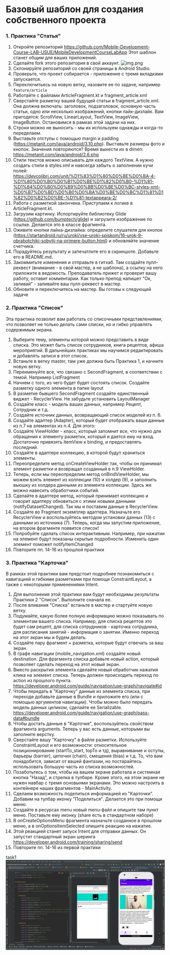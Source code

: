 # Базовый шаблон для создания собственного проекта

### 1. Практика "Статья"

1. Откройте репозиторий https://github.com/Mobile-Development-Course-LAB-USUE/MobileDevelopmentCourseLabApp
Этот шаблон станет общим для ваших приложений. 
2. Сделайте fork этого репозитория в свой аккаунт.
![img.png](readmeImg/img.png)
3. Склонируйте репозиторий со своей страницы в Android Studio. 
4. Проверьте, что проект собирается - приложение с тремя вкладками запускается. 
5. Переключитьесь на новую ветку, назовите ее по задаче, например `feature/article`
6. Работайте с файлами ArticleFragment.kt и fragment_article.xml
7. Сверстайте разметку вашей будущей статьи в fragment_article.xml.
Она должна включать: заголовок, подзаголовок, основную часть статьи, одно или несколько изображений, кнопки лайк-дизлайк.
Вам пригодятся: ScrollView, LinearLayout, TextView, ImageView, ImageButton. Остановимся в рамках этой задачи на них. 
8. Строки можно не выносить - мы их используем однажды и когда-то переделаем. 
9. Выставьте отступы с помощью margin и padding (https://metanit.com/java/android/3.10.php). Выставьте размеры фото и кнопок. 
Значения повторяются? Время вынести их в dimen: https://metanit.com/java/android/2.6.php
10. Стили текстов можно описывать для каждого TextView. А нужно создать стили в styles.xml и навсегда забыть о заполнении 
кучи полей: https://devcolibri.com/unit/%D1%83%D1%80%D0%BE%D0%BA-4-%D1%80%D0%B0%D0%B1%D0%BE%D1%82%D0%B0-%D1%81-%D1%84%D0%B0%D0%B9%D0%BB%D0%BE%D0%BC-styles-xml-%D0%B7%D0%BD%D0%B0%D0%BA%D0%BE%D0%BC%D1%81%D1%82%D0%B2%D0%BE-%D1%81-textappeara-2/
11. Работа с разметкой закончена. Приступаем к логике в ArticleFragment.kt. 
12. Загрузим картинку. Испортируйте библиотеку Glide (https://github.com/bumptech/glide) и загрузите изображение
по ссылке. Делается это в классе фрагмента. 
13. Оживите кнопки лайка-дизлайка: определите слушателя для кнопок (https://startandroid.ru/ru/uroki/vse-uroki-spiskom/16-urok-9-obrabotchiki-sobytij-na-primere-button.html)
и обновляйте значение счетчика.
14. Порадуйтесь результату и запечатлите его в скриншоте. Добавьте его в README.md.
15. Закоммитьте изменения и отправьте в гитхаб. Там создайте пулл-реквест (внимание - в свой мастер, а не шаблона),
а ссылку на него приложите в ведомость. Преподаватель прижет и проверит вашу работу, оставит комментарии. Как только 
препод напишет "Ок, заливай" - заливайте ваш пулл-реквест в мастер. 
16. Обновите и переключитесь на мастер. Вы готовы к следующей задаче

### 2. Практика "Список"

Эта практика позволит вам работать со списочными представлениями, что позволяет не только делать сами списки, но и гибко управлять содержимым экрана. 

1. Выберите тему, элементы которой можно представить в виде списка. Это может быть список сотрудников, книга рецептов, афиша мероприятий. В дальнейших практиках мы научимся редактировать и добавлять записи в этот список.
2. Встаньте в ветку master, там уже должна быть Практика 1, и начните новую ветку. 
3. Переименуйте все, что связано с SecondFragment, в соответствии с темой. Например ListFragment
4. Начнем с того, из чего будет будет состоять список. Создайте разметку одного элемента в папке layout
5. В разметке бывшего SecondFragment создайте единственный виджет - RecyclerView. Не забудьте установить LayoutManager
6. Создайте класс - модель ваших данных, например Рецепт, Сотрудник и т.д.
7. Создайте источник данных, возвращающий список моделей из п. 6.
8. Создайте адаптер (Adapter), который будет отображать ваши данные из п.7 на элементах из п.4. Для этого:
9. Создайте ViewHolder - класс, который запомнит все, что нужно для обращения к элементу разметки, который и дается ему на вход. Достаточно привязять itemView к binding, и предоставлять последний.
10. Создайте в адаптере коллекцию, в которой будут храниться элементы.
11. Переопределите метод onCreateViewHolder так, чтобы он принимал элемент разметки и возвращал созданный в п.9 ViewHolder.
12. Теперь, если мы переопределим метод onBindViewHolder, мы можем взять элемент из коллекции (10) и холдер (9), и заполнить вьюшку из холдера данными из элемента коллекции. Здесь же можно навесить обработчики событий.
13. Сделайте в адаптере метод, который принимает коллекцию и говорит адаптеру обновиться с этими новыми данными (notifyDatasetChanged). Так мы и поставим данные в RecyclerView.
14. Создайте во Fragment экземпляр адаптера. Назначьте его RecyclerView и воспользуйтесь методом установки данных (13) с данными из источника (7). Теперь, когда мы запустим приложение, на втором фрагменте появится список!
15. Попробуйте сделать список интерактивным. Например, при нажатии на элемент будут показаны скрытые подробности. Изменить один элемент поможет notifyItemChanged
16. Повторите пп. 14-16 из прошлой практики

### 3. Практика "Карточка"

В рамках этой практики вам предстоит подробнее познакомиться с навигацией и гибкими разметками при помощи ConstraintLayout, а также с некоторыми применениями Intent. 

1. Для выполнения этой практики вам будут необходимы результаты Практики 2 "Список". Выполните сначала ее. 
2. После вливания "Списка" встаньте в мастер и стартуйте новую ветку.
3. Подумайте, какую более полную информацию можно показывать по элементам вашего списка. Например, для списка рецептов это будет сам рецепт, для списка сотрудников - карточка сотрудника, для расписания занятий - информация о занятии. Именно переход на этот экран мы и будем делать.
4. Создайте пару фрагмент + разметка, которые будут отвечать за ваш экран.
5. В графе навигации (mobile_navigation.xml) создайте новый destination. Для фрагмента списка добавьте новый action, который позволяет сделать переход на этот новый экран.
6. Вместо раскрытия элемента сделайте новый обработчик нажатия клика на элемент списка. Теперь должен происходить переход по action из прошлого пункта. https://developer.android.com/guide/navigation/use-graph/navigate#id 
7. Чтобы передать в "Карточку" данные из элемента списка, при переходе добавьте данные в Bundle и приложите его (или с помощью аргументов навигации). Чтобы можно было передать модель данных целиком, сделайте ее Serializable. https://developer.android.com/guide/navigation/use-graph/pass-data#bundle
8. Чтобы достать данные в "Карточке", воспользуйтесь свойством фрагмента arguments. Теперь у вас есть данные, которыми вы заполните верстку. 
9. Сверстайте вашу "Карточку" в файле разметки. Используйте ConstraintLayout и его возможности: относительное позиционирование (startTo_start, topTo и тд), выравнивание и оступы, барьеры (barrier), цепочки (chain), смещения (bias) и т.д. То, что вам понадобится, зависит от вашей фантазии, но постарайтесь использовать большую часть из списка возможностей. 
10. Позаботьтесь о том, чтобы на вашем экране работала и системная кнопка "Назад", и стрелка в тулбаре. Кроме этого, на этом экране не нужен навбар с тремя основынми экранами. Это можно настроить в контейнере наших фрагментов - MainActivity.
11. Сделаем возможность поделиться информацией из "Карточки". Добавим на тулбар иконку "Поделиться". Делается это при помощи меню.
12. Создайте в ресурсах menu новый menu-файл и опишите там пункт меню. Поставьте ему иконку (share есть в стандартном наборе)
13. В onCreateOptionsMenu фрагмента назначьте созданное в прошлом меню, а в onOptionsItemSelected опишите реакцию на нажатие. 
14. Этой реакцией станет запуск Intent для отправки данных. Он запустит стандартный экран шеринга https://developer.android.com/training/sharing/send
15. Повторите пп. 14-16 из первой практики

task1 ![img.png](img.png)

